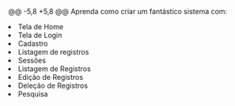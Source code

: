 @@ -5,8 +5,8 @@ Aprenda como criar um fantástico sistema com:
  <li>Tela de Home</li>
  <li>Tela de Login</li>
  <li>Cadastro</li>
  <li>Listagem de registros</li>
  <li>Sessões</li>
  <li>Listagem de Registros</li>
  <li>Edição de Registros</li>
  <li>Deleção de Registros</li>
  <li>Pesquisa</li>
